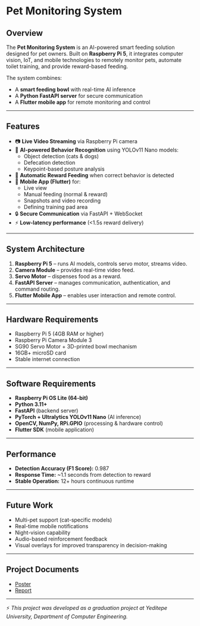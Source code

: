 # Pet Monitoring System

## Overview  
The **Pet Monitoring System** is an AI-powered smart feeding solution designed for pet owners. Built on **Raspberry Pi 5**, it integrates computer vision, IoT, and mobile technologies to remotely monitor pets, automate toilet training, and provide reward-based feeding.  

The system combines:  
- A **smart feeding bowl** with real-time AI inference  
- A **Python FastAPI server** for secure communication  
- A **Flutter mobile app** for remote monitoring and control  

---

## Features  
- 📷 **Live Video Streaming** via Raspberry Pi camera  
- 🤖 **AI-powered Behavior Recognition** using YOLOv11 Nano models:  
  - Object detection (cats & dogs)  
  - Defecation detection  
  - Keypoint-based posture analysis  
- 🍖 **Automatic Reward Feeding** when correct behavior is detected  
- 📱 **Mobile App (Flutter)** for:  
  - Live view  
  - Manual feeding (normal & reward)  
  - Snapshots and video recording  
  - Defining training pad area  
- 🔒 **Secure Communication** via FastAPI + WebSocket  
- ⚡ **Low-latency performance** (<1.5s reward delivery)  

---

## System Architecture  
1. **Raspberry Pi 5** – runs AI models, controls servo motor, streams video.  
2. **Camera Module** – provides real-time video feed.  
3. **Servo Motor** – dispenses food as a reward.  
4. **FastAPI Server** – manages communication, authentication, and command routing.  
5. **Flutter Mobile App** – enables user interaction and remote control.  

---

## Hardware Requirements  
- Raspberry Pi 5 (4GB RAM or higher)  
- Raspberry Pi Camera Module 3  
- SG90 Servo Motor + 3D-printed bowl mechanism  
- 16GB+ microSD card  
- Stable internet connection  

---

## Software Requirements  
- **Raspberry Pi OS Lite (64-bit)**  
- **Python 3.11+**  
- **FastAPI** (backend server)  
- **PyTorch + Ultralytics YOLOv11 Nano** (AI inference)  
- **OpenCV, NumPy, RPi.GPIO** (processing & hardware control)  
- **Flutter SDK** (mobile application)  

---

## Performance  
- **Detection Accuracy (F1 Score):** 0.987  
- **Response Time:** ~1.1 seconds from detection to reward  
- **Stable Operation:** 12+ hours continuous runtime  

---

## Future Work  
- Multi-pet support (cat-specific models)  
- Real-time mobile notifications  
- Night-vision capability  
- Audio-based reinforcement feedback  
- Visual overlays for improved transparency in decision-making  

---

## Project Documents  
- [Poster](docs/poster.png)  
- [Report](docs/report.pdf)  

---

⚡ *This project was developed as a graduation project at Yeditepe University, Department of Computer Engineering.*  
